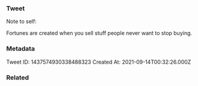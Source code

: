 ### Tweet
Note to self:

Fortunes are created when you sell stuff people never want to stop buying.

### Metadata
Tweet ID: 1437574930338488323
Created At: 2021-09-14T00:32:26.000Z

### Related

